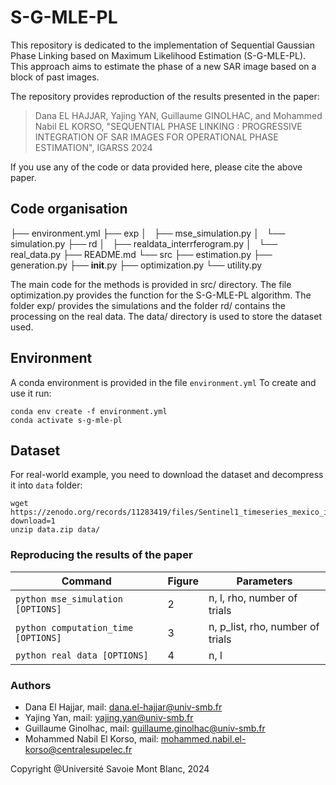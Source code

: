 # S-G-MLE-PL

This repository is dedicated to the implementation of Sequential Gaussian Phase Linking based on Maximum Likelihood Estimation (S-G-MLE-PL). This approach aims to estimate the phase of a new SAR image based on a block of past images.

The repository provides reproduction of the results presented in the paper:
> Dana EL HAJJAR, Yajing YAN, Guillaume GINOLHAC, and Mohammed Nabil EL KORSO, "SEQUENTIAL PHASE LINKING : PROGRESSIVE INTEGRATION OF SAR IMAGES FOR OPERATIONAL PHASE ESTIMATION", IGARSS 2024

If you use any of the code or data provided here, please cite the above paper.

## Code organisation

├── environment.yml
├── exp
│   ├── mse_simulation.py
│   └── simulation.py
├── rd
│   ├── realdata_interrferogram.py
│   └── real_data.py
├── README.md
└── src
    ├── estimation.py
    ├── generation.py
    ├── __init__.py
    ├── optimization.py
    └── utility.py


The main code for the methods is provided in src/ directory. The file optimization.py provides the function for the S-G-MLE-PL algorithm. The folder exp/ provides the simulations and the folder rd/ contains the processing on the real data. The data/ directory is used to store the dataset used. 


## Environment

A conda environment is provided in the file `environment.yml` To create and use it run:

```console
conda env create -f environment.yml
conda activate s-g-mle-pl
```

## Dataset

For real-world example, you need to download the dataset and decompress it into `data` folder:

```console
wget https://zenodo.org/records/11283419/files/Sentinel1_timeseries_mexico_interfero.zip?download=1
unzip data.zip data/
```

### Reproducing the results of the paper

| Command                             | Figure | Parameters                       |
|-------------------------------------|--------|----------------------------------|
| `python mse_simulation [OPTIONS]`   |   2    | n, l, rho, number of trials      |
| `python computation_time [OPTIONS]` |   3    | n, p_list, rho, number of trials |
| `python real data [OPTIONS]`        |   4    | n, l                             |

### Authors

* Dana El Hajjar, mail: dana.el-hajjar@univ-smb.fr
* Yajing Yan, mail: yajing.yan@univ-smb.fr
* Guillaume Ginolhac, mail: guillaume.ginolhac@univ-smb.fr
* Mohammed Nabil El Korso, mail: mohammed.nabil.el-korso@centralesupelec.fr


Copyright @Université Savoie Mont Blanc, 2024

